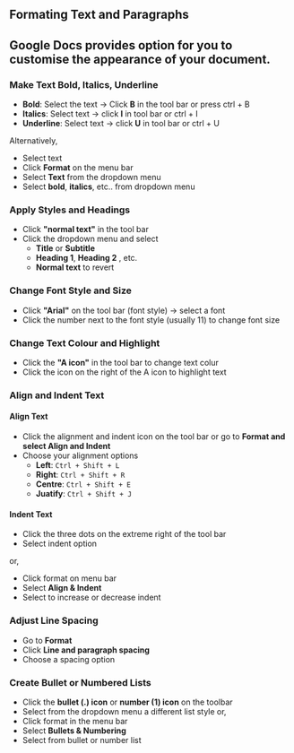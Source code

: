 ## Formating Text and Paragraphs
Google Docs provides option for you to customise the appearance of your document.
---
### Make Text Bold, Italics, Underline
- **Bold**: Select the text → Click **B** in the tool bar or press ctrl + B
- **Italics**: Select text → click **I** in tool bar or ctrl + I
- **Underline**: Select text → click **U** in tool bar or ctrl + U

Alternatively, 

- Select text
- Click **Format** on the menu bar 
- Select **Text** from the dropdown menu 
- Select **bold**, **italics**, etc.. from dropdown menu 

### Apply Styles and Headings
- Click **"normal text"** in the tool bar
- Click the dropdown menu and select
  - **Title** or **Subtitle**
  - **Heading 1**, **Heading 2** , etc.
  - **Normal text** to revert

### Change Font Style and Size 
- Click **"Arial"** on the tool bar (font style) → select a font
- Click the number next to the font style  (usually 11) to change font size

### Change Text Colour and Highlight
- Click the **"A icon"** in the tool bar to change text colur
- Click the icon on the right of the A icon to highlight text

### Align and Indent Text
#### Align Text
- Click the alignment and indent icon on the tool bar or go to **Format and select Align and Indent**
- Choose your alignment options
  - **Left**: `Ctrl + Shift + L`
  - **Right**: `Ctrl + Shift + R`
  - **Centre**: `Ctrl + Shift + E`
  - **Juatify**: `Ctrl + Shift + J`
#### Indent Text
- Click the three dots on the extreme right of the tool bar 
- Select indent option 

or,

- Click format on menu bar 
- Select **Align & Indent** 
- Select to increase or decrease indent

### Adjust Line Spacing
- Go to **Format** 
- Click **Line and paragraph spacing**
- Choose a spacing option 

### Create Bullet or Numbered Lists
- Click the **bullet (.) icon** or **number (1) icon** on the toolbar
- Select from the dropdown menu a different list style
or, 
- Click format in the menu bar
- Select **Bullets & Numbering** 
- Select from bullet or number list